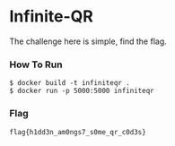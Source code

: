 # Infinite-QR

The challenge here is simple, find the flag.


### How To Run

```
$ docker build -t infiniteqr .
$ docker run -p 5000:5000 infiniteqr
```

### Flag

```
flag{h1dd3n_am0ngs7_s0me_qr_c0d3s}
```
